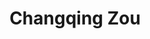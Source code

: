 ---
# Display name
title: Changqing Zou
home_page: http://changqingzou.weebly.com/

# Is this the primary user of the site?
superuser: false

highlight_name: false
---